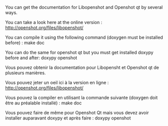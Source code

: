 You can get the documentation for Libopenshot and Openshot qt by several ways.

You can take a look here at the online version : http://openshot.org/files/libopenshot/

You can compile it using the following command (doxygen must be installed before) :
make doc

You can do the same for openshot qt but you must get installed doxypy before and after:
doxypy openshot

Vous pouvez obtenir la documentation pour Libopensht et Openshot qt de plusieurs manières.

Vous pouvez jeter un oeil ici à la version en ligne : http://openshot.org/files/libopenshot/

Vous pouvez la compiler en utilisant la commande suivante (doxygen doit être au préalable installé) :
make doc

Vous pouvez faire de même pour Openshot Qt mais vous devez avoir installer auparavant doxypy et après faire :
doxypy openshot